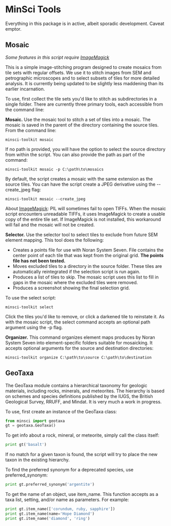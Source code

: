 MinSci Tools
============

Everything in this package is in active, albeit sporadic development.
Caveat emptor.

Mosaic
------

*Some features in this script require [ImageMagick](http://www.imagemagick.org/)*

This is a simple image-stitching program designed to create mosaics from
tile sets with regular offsets. We use it to stitch images from SEM
and petrographic microscopes and to select subsets of tiles for more
detailed analysis. It is currently being updated to be slightly less
maddening than its earlier incarnation.

To use, first collect the tile sets you'd like to stitch as subdirectories
in a single folder. There are currently three primary tools, each accessible from the command line:

**Mosaic.** Use the mosaic tool to stitch a set of tiles into a mosaic. The
mosaic is saved in the parent of the directory containing the source tiles.
From the command line:

```
minsci-toolkit mosaic
```

If no path is provided, you will have the option to select the source
directory from within the script. You can also provide the path as part
of the command:

```
minsci-toolkit mosaic -p C:\path\to\mosaics
```

By default, the script creates a mosaic with the same extension as the
source tiles. You can have the script create a JPEG derivative using the
--create_jpeg flag:

```
minsci-toolkit mosaic --create_jpeg
```

About [ImageMagick](http://www.imagemagick.org/): PIL will sometimes fail to open TIFFs. When the mosaic script encounters unreadable TIFFs, it uses ImageMagick to create a usable copy of the entire tile set. If ImageMagick
is not installed, this workaround will fail and the mosaic will not be created.

**Selector.** Use the selector tool to select tiles to exclude from future SEM
element mapping. This tool does the following:

*  Creates a points file for use with Noran System Seven. File contains
   the center point of each tile that was kept from the original grid.
   **The points file has not been tested.**
*  Moves excluded tiles to a directory in the source folder. These tiles
   are automatically reintegrated if the selection script is run again.
*  Produces a list of tiles to skip. The mosaic script uses this list to
   fill in gaps in the mosaic where the excluded tiles were removed.
*  Produces a screenshot showing the final selection grid.

To use the select script:

```
minsci-toolkit select
```

Click the tiles you'd like to remove, or click a darkened tile to reinstate it.
As with the mosaic script, the select command accepts an optional path argument
using the -p flag.

**Organizer.** This command organizes
element maps produces by Noran System Seven into element-specific folders
suitable for mosaicking. It accepts optional arguments for the source and
destination directories:

```
minsci-toolkit organize C:\path\to\source C:\path\to\destination
```

GeoTaxa
-------

The GeoTaxa module contains a hierarchical taxonomy for geologic materials,
including rocks, minerals, and meteorites. The hierarchy is based on schemes
and species definitions published by the IUGS, the British Geological Survey,
RRUFF, and Mindat. It is very much a work in progress.

To use, first create an instance of the GeoTaxa class:

```python
from minsci import geotaxa
gt = geotaxa.GeoTaxa()
```

To get info about a rock, mineral, or meteorite, simply call the class itself:

```python
print gt('basalt')
```

If no match for a given taxon is found, the script will try to place the new
taxon in the existing hierarchy.

To find the preferred synonym for a deprecated species, use preferred_synonym:

```python
print gt.preferred_synonym('argentite')
```

To get the name of an object, use item_name. This function accepts as a taxa
list, setting, and/or name as parameters. For example:

```python
print gt.item_name(['corundum, ruby, sapphire'])
print gt.item_name(name='Hope Diamond')
print gt.item_name('diamond', 'ring')
```
